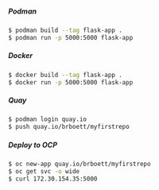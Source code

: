 ##### Podman
```sh
$ podman build --tag flask-app .
$ podman run -p 5000:5000 flask-app
```

##### Docker
```sh
$ docker build --tag flask-app .
$ docker run -p 5000:5000 flask-app
```


##### Quay
```sh
$ podman login quay.io
$ push quay.io/brboett/myfirstrepo
```

##### Deploy to OCP
```sh
$ oc new-app quay.io/brboett/myfirstrepo
$ oc get svc -o wide
$ curl 172.30.154.35:5000
```